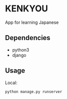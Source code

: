 KENKYOU
================

App for learning Japanese

Dependencies
------------

* python3
* django

Usage
--------

Local:

```shell
python manage.py runserver
```
